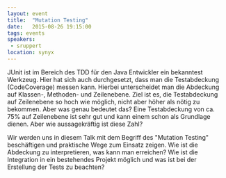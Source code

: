 ```yaml
---
layout: event
title:  "Mutation Testing"
date:   2015-08-26 19:15:00
tags: events
speakers:
 - sruppert
location: synyx
---
```


JUnit ist im Bereich des TDD für den Java Entwickler ein bekanntest Werkzeug. Hier hat sich auch durchgesetzt, dass man die Testabdeckung (CodeCoverage) messen kann. Hierbei unterscheidet man die Abdeckung auf Klassen-, Methoden- und Zeilenebene. Ziel ist es, die Testabdeckung auf Zeilenebene so hoch wie möglich, nicht aber höher als nötig zu bekommen. Aber was genau bedeutet das? Eine Testabdeckung von ca. 75% auf Zeilenebene ist sehr gut und kann einem schon als Grundlage dienen. Aber wie aussagekräftig ist diese Zahl?

Wir werden uns in diesem Talk mit dem Begriff des "Mutation Testing" beschäftigen und praktische Wege zum Einsatz zeigen. Wie ist die Abdeckung zu interpretieren, was kann man erreichen? Wie ist die Integration in ein bestehendes Projekt möglich und was ist bei der Erstellung der Tests zu beachten?